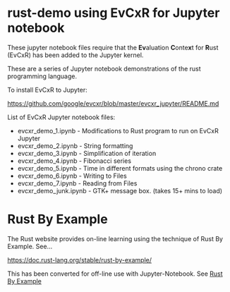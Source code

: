 # rust-demo using EvCxR for Jupyter notebook

These jupyter notebook files require that the **Ev**aluation **C**onte**x**t for **R**ust (EvCxR) has been added to the Jupyter kernel.

These are a series of Jupyter notebook demonstrations of the rust programming language.

To install EvCxR to Jupyter:

https://github.com/google/evcxr/blob/master/evcxr_jupyter/README.md

List of EvCxR Jupyter notebook files:

* evcxr_demo_1.ipynb - Modifications to Rust program to run on EvCxR Jupyter
* evcxr_demo_2.ipynb - String formatting
* evcxr_demo_3.ipynb - Simplification of iteration
* evcxr_demo_4.ipynb - Fibonacci series
* evcxr_demo_5.ipynb - Time in different formats using the chrono crate
* evcxr_demo_6.ipynb - Writing to Files
* evcxr_demo_7.ipynb - Reading from Files
* evcxr_demo_junk.ipynb - GTK+ message box. (takes 15+ mins to load)

# Rust By Example

The Rust website provides on-line learning using the technique of Rust By Example. See...

https://doc.rust-lang.org/stable/rust-by-example/

This has been converted for off-line use with Jupyter-Notebook. See [Rust By Example](rust_by_example)
